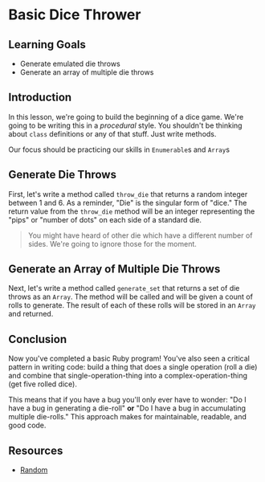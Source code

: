 # Basic Dice Thrower

## Learning Goals

- Generate emulated die throws
- Generate an array of multiple die throws

## Introduction

In this lesson, we're going to build the beginning of a dice game. We're going
to be writing this in a _procedural_ style. You shouldn't be thinking about
`class` definitions or any of that stuff. Just write methods.

Our focus should be practicing our skills in `Enumerable`s and `Array`s

## Generate Die Throws

First, let's write a method called `throw_die` that returns a random integer
between 1 and 6. As a reminder, "Die" is the singular form of "dice." The
return value from the `throw_die` method will be an integer representing the
"pips" or "number of dots" on each side of a standard die.

> You might have heard of other die which have a different number of sides.
> We're going to ignore those for the moment.

## Generate an Array of Multiple Die Throws

Next, let's write a method called `generate_set` that returns a set of die
throws as an `Array`. The method will be called and will be given a count of
rolls to generate. The result of each of these rolls will be stored in an
`Array` and returned.

## Conclusion

Now you've completed a basic Ruby program! You've also seen a critical pattern
in writing code: build a thing that does a single operation (roll a die) and
combine that single-operation-thing into a complex-operation-thing (get five
rolled dice).

This means that if you have a bug you'll only ever have to wonder: "Do I have
a bug in generating a die-roll" **or** "Do I have a bug in accumulating multiple
die-rolls." This approach makes for maintainable, readable, and good code.

## Resources

- [Random]

[random]: https://ruby-doc.org/core-2.2.0/Random.html
